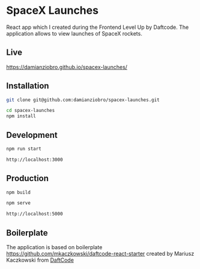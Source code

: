 # SpaceX Launches

  React app which I created during the Frontend Level Up by Daftcode.
  The application allows to view launches of SpaceX rockets.
  
## Live

https://damianziobro.github.io/spacex-launches/

## Installation

```bash
git clone git@github.com:damianziobro/spacex-launches.git
```

```bash
cd spacex-launches
npm install
```

## Development

```bash
npm run start
```

```bash
http://localhost:3000
```

## Production

```bash
npm build
```

```bash
npm serve
```

```bash
http://localhost:5000
```

## Boilerplate

The application is based on boilerplate https://github.com/mkaczkowski/daftcode-react-starter created by Mariusz Kaczkowski from [DaftCode](http://daftcode.pl)
